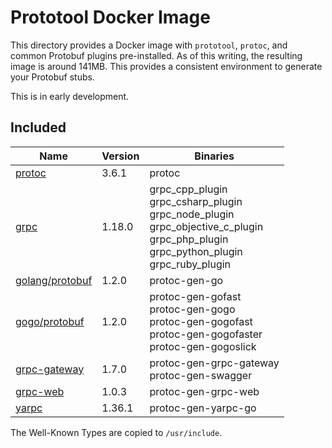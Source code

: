 # Prototool Docker Image

This directory provides a Docker image with `prototool`, `protoc`, and common Protobuf plugins pre-installed. As of
this writing, the resulting image is around 141MB. This provides a consistent environment to generate your Protobuf
stubs.

This is in early development.

## Included

| Name | Version | Binaries |
| --- | --- | --- |
| [protoc] | 3.6.1 | protoc |
| [grpc] | 1.18.0 | grpc_cpp_plugin<br>grpc_csharp_plugin<br>grpc_node_plugin<br>grpc_objective_c_plugin<br>grpc_php_plugin<br>grpc_python_plugin<br>grpc_ruby_plugin |
| [golang/protobuf] | 1.2.0 | protoc-gen-go |
| [gogo/protobuf] | 1.2.0 | protoc-gen-gofast<br>protoc-gen-gogo<br>protoc-gen-gogofast<br>protoc-gen-gogofaster<br>protoc-gen-gogoslick |
| [grpc-gateway] | 1.7.0 | protoc-gen-grpc-gateway<br>protoc-gen-swagger |
| [grpc-web] | 1.0.3 | protoc-gen-grpc-web |
| [yarpc] | 1.36.1 | protoc-gen-yarpc-go |

The Well-Known Types are copied to `/usr/include`.


[protoc]: https://github.com/protocolbuffers/protobuf
[grpc]: https://github.com/grpc/grpc
[golang/protobuf]: https://github.com/golang/protobuf
[gogo/protobuf]: https://github.com/gogo/protobuf
[grpc-gateway]: https://github.com/grpc-ecosystem/grpc-gateway
[grpc-web]: https://github.com/grpc/grpc-web
[yarpc]: https://github.com/yarpc/yarpc-go
